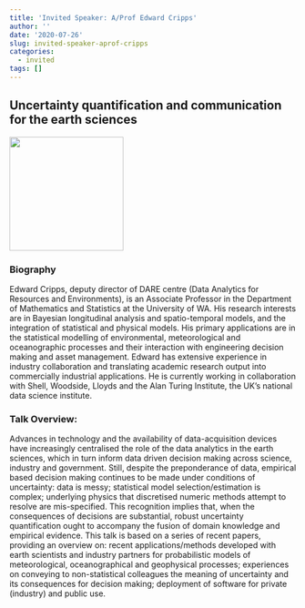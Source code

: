 ```yaml
---
title: 'Invited Speaker: A/Prof Edward Cripps'
author: ''
date: '2020-07-26'
slug: invited-speaker-aprof-cripps
categories:
  - invited
tags: []
---
```



## Uncertainty quantification and communication for the earth sciences

<img src="/img/speakers/ed-cripps.png" width="200px"/>


### Biography

Edward Cripps, deputy director of DARE centre (Data Analytics for Resources and Environments), is an Associate Professor in the Department of Mathematics and Statistics at the University of WA. His research interests are in Bayesian longitudinal analysis and spatio-temporal models, and the integration of statistical and physical models. His primary applications are in the statistical modelling of environmental, meteorological and oceanographic processes and their interaction with engineering decision making and asset management. Edward has extensive experience in industry collaboration and translating academic research output into commercially industrial applications. He is currently working in collaboration with Shell, Woodside, Lloyds and the Alan Turing Institute, the UK’s national data science institute.

### Talk Overview:


Advances in technology and the availability of data-acquisition devices have increasingly centralised the role of the data analytics in the earth sciences, which in turn inform data driven decision making across science, industry and government.  Still, despite the preponderance of data, empirical based decision making continues to be made under conditions of uncertainty:  data is messy; statistical model selection/estimation is complex;  underlying physics that discretised numeric methods attempt to resolve are mis-specified.  This recognition implies that, when the consequences of decisions are substantial, robust uncertainty quantification ought to accompany the fusion of domain knowledge and empirical evidence.  This talk is based on a series of recent papers, providing an overview on: recent applications/methods developed with earth scientists and industry partners for probabilistic models of meteorological, oceanographical and geophysical processes; experiences on conveying to non-statistical colleagues the meaning of uncertainty and its consequences for decision making; deployment of software for private (industry) and public use. 